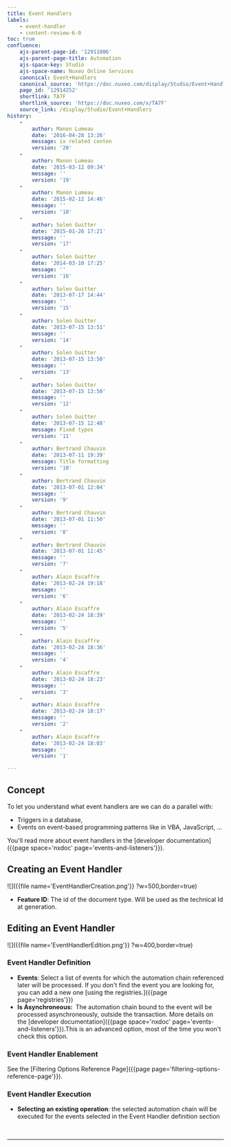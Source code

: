 ```yaml
---
title: Event Handlers
labels:
    - event-handler
    - content-review-6-0
toc: true
confluence:
    ajs-parent-page-id: '12911806'
    ajs-parent-page-title: Automation
    ajs-space-key: Studio
    ajs-space-name: Nuxeo Online Services
    canonical: Event+Handlers
    canonical_source: 'https://doc.nuxeo.com/display/Studio/Event+Handlers'
    page_id: '12914252'
    shortlink: TA7F
    shortlink_source: 'https://doc.nuxeo.com/x/TA7F'
    source_link: /display/Studio/Event+Handlers
history:
    - 
        author: Manon Lumeau
        date: '2016-04-28 13:26'
        message: ix related conten
        version: '20'
    - 
        author: Manon Lumeau
        date: '2015-03-12 09:34'
        message: ''
        version: '19'
    - 
        author: Manon Lumeau
        date: '2015-02-12 14:46'
        message: ''
        version: '18'
    - 
        author: Solen Guitter
        date: '2015-01-26 17:21'
        message: ''
        version: '17'
    - 
        author: Solen Guitter
        date: '2014-03-10 17:25'
        message: ''
        version: '16'
    - 
        author: Solen Guitter
        date: '2013-07-17 14:44'
        message: ''
        version: '15'
    - 
        author: Solen Guitter
        date: '2013-07-15 13:51'
        message: ''
        version: '14'
    - 
        author: Solen Guitter
        date: '2013-07-15 13:50'
        message: ''
        version: '13'
    - 
        author: Solen Guitter
        date: '2013-07-15 13:50'
        message: ''
        version: '12'
    - 
        author: Solen Guitter
        date: '2013-07-15 12:48'
        message: Fixed typos
        version: '11'
    - 
        author: Bertrand Chauvin
        date: '2013-07-11 19:39'
        message: Title formatting
        version: '10'
    - 
        author: Bertrand Chauvin
        date: '2013-07-01 12:04'
        message: ''
        version: '9'
    - 
        author: Bertrand Chauvin
        date: '2013-07-01 11:50'
        message: ''
        version: '8'
    - 
        author: Bertrand Chauvin
        date: '2013-07-01 11:45'
        message: ''
        version: '7'
    - 
        author: Alain Escaffre
        date: '2013-02-24 19:18'
        message: ''
        version: '6'
    - 
        author: Alain Escaffre
        date: '2013-02-24 18:39'
        message: ''
        version: '5'
    - 
        author: Alain Escaffre
        date: '2013-02-24 18:36'
        message: ''
        version: '4'
    - 
        author: Alain Escaffre
        date: '2013-02-24 18:23'
        message: ''
        version: '3'
    - 
        author: Alain Escaffre
        date: '2013-02-24 18:17'
        message: ''
        version: '2'
    - 
        author: Alain Escaffre
        date: '2013-02-24 18:03'
        message: ''
        version: '1'

---
```

## Concept

To let you understand what event handlers are we can do a parallel with:

*   Triggers in a database,
*   Events on event-based programming patterns like in VBA, JavaScript, ...&nbsp;

You'll read more about event handlers in the&nbsp;[developer documentation]({{page space='nxdoc' page='events-and-listeners'}}).

## Creating an Event Handler

<div>

![]({{file name='EventHandlerCreation.png'}} ?w=500,border=true)

</div>

*   **Feature ID**: The&nbsp;id of the document type. Will be used as the technical Id at generation.&nbsp;

## Editing an Event Handler

![]({{file name='EventHandlerEdition.png'}} ?w=400,border=true)

### Event Handler Definition

*   **Events**: Select a list of events for which the automation chain referenced later will be processed. If you don't find the event you are looking for, you can add a new one [using the registries.]({{page page='registries'}})
*   **Is Asynchroneous:&nbsp;**&nbsp;The automation chain bound to the event will be processed asynchroneously, outside the transaction. More details on the&nbsp;[developer documentation]({{page space='nxdoc' page='events-and-listeners'}}).This is an advanced option, most of the time you won't check this option.

### Event Handler Enablement

See the&nbsp;[Filtering Options Reference Page]({{page page='filtering-options-reference-page'}}).

### Event Handler Execution

*   **Selecting an existing operation**: the selected automation chain will be executed for the events selected in the Event Handler definition section

&nbsp;

* * *